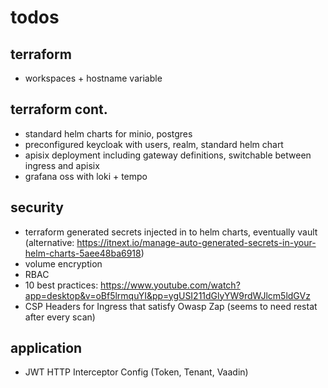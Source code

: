 # todos

## terraform
- workspaces + hostname variable

## terraform cont.
- standard helm charts for minio, postgres
- preconfigured keycloak with users, realm, standard helm chart
- apisix deployment including gateway definitions, switchable between ingress and apisix
- grafana oss with loki + tempo

## security
- terraform generated secrets injected in to helm charts, eventually vault (alternative: https://itnext.io/manage-auto-generated-secrets-in-your-helm-charts-5aee48ba6918)
- volume encryption
- RBAC
- 10 best practices: https://www.youtube.com/watch?app=desktop&v=oBf5lrmquYI&pp=ygUSI211dGlyYW9rdWJlcm5ldGVz
- CSP Headers for Ingress that satisfy Owasp Zap (seems to need restat after every scan)

## application           
- JWT HTTP Interceptor Config (Token, Tenant, Vaadin)

